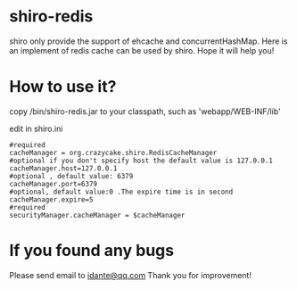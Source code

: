 shiro-redis
===========

shiro only provide the support of ehcache and concurrentHashMap. Here is an implement of redis cache can be used by shiro. Hope it will help you!

How to use it?
===========

copy /bin/shiro-redis.jar to your classpath, such as 'webapp/WEB-INF/lib'

edit in shiro.ini

```properties
#required
cacheManager = org.crazycake.shiro.RedisCacheManager
#optional if you don't specify host the default value is 127.0.0.1
cacheManager.host=127.0.0.1
#optional , default value: 6379
cacheManager.port=6379
#optional, default value:0 .The expire time is in second
cacheManager.expire=5
#required
securityManager.cacheManager = $cacheManager
```

If you found any bugs
===========

Please send email to idante@qq.com
Thank you for improvement!
